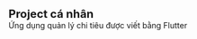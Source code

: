<div><b style="text-align: center; font-size: 20px;"> Project cá nhân</b></div>
Ứng dụng quản lý chi tiêu được viết bằng Flutter
